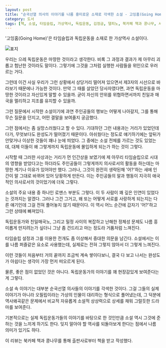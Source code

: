 ```yaml
---
layout: post
title: "순국선열 의사의 이야기를 나름 흥미로운 소재로 각색한 소설 - 고잉홈(Going Home)"
category: 도서
tags: [책, 소설, 타임슬립, 가상역사, 독립운동, 김정금, 델피노, 북카페 책과 콩나무, 서평]
---
```


'고잉홈(Going Home)'은
타임슬립과 독립운동을 소재로 한 가상역사 소설이다.

![표지](https://images2.imgbox.com/31/d0/l2CCPMI6_o.jpg)

우리는 으레 독립운동은 마땅한 것이라고 생각한다.
비록 그 과정과 결과가 제 아무리 괴롭고 험난한 것이라도 말이다.
그렇기에 그것을 그처럼 실행한 사람들을 위인으로 우러르는 거다.

그런데 이건 사실 우리가 그런 상황에서 상당거리 떨어져 있으면서
제3자의 시선으로 바라보기 때문에나 가능한 것이다.
만약 그 때를 살았던 당사자였다면, 과연 독립운동을 마땅한 것이라고 자신있게 말할 수 있을까.
굳이 자신의 안위를 위협하면서까치 친일과 매국을 멀리하고 지조를 유지할 수 있을까.

그런 질문에서 시작한 소설이기에 과연 주인공들의 행보는 어떻게 나아갈지,
그를 통해 무슨 질문을 던지고,
어떤 결말을 보여줄지 궁금했다.

그런 점에서는 좀 실망스러웠다고 할 수 있다.
기대하던 그런 내용과는 거리가 있었던데다가,
무엇보다도 완성도가 떨어졌기 때문이다.
아쉬웠다는 정도로 얘기하기에는 앞뒤가 안맞거나 이상한 것들이 꽤나 눈에 띄었다.
그 중에는 소설 전체를 가르는 것도 있었는데,
대체 이들이 왜 그렇게까지 독립운동에 몰입하게 되는가 하는 것이 그렇다.

시작할 때 그러한 사상과는 거리가 먼 인간상을 보였기에
제 아무리 타임슬립으로 시대의 영향을 받았다고는 하더라도
주인공들이 그렇게까지 의사로서의 활동을 하는데는 마땅한 계기나 이유가 있어야만 했다.
그러나, 그것이 완전히 생략된채 '어?'하는 새에 인간이 말 그대로 바뀌어 있어 당황하게 만든다.
이는 주인공들의 말과 행동이 지극히 애국적인 의사로서의 것이었기에 더욱 그렇다.

소설의 주요 내용 중 하나인 로맨스 부분도 그렇다.
이 두 사람이 꽤 깊은 인연이 있었다는 것까지는 알겠다.
그러나 그건 그거고, 왜 또는 어떻게 서로를 사랑하게 되는지는 다른 얘기인데 그걸 전혀 풀어놓지 않기 때문이다.
이 역시 어느 순간에 갑자기 '어?'하고 그런 상태에 빠져있다.

독립운동가와 친일매국노, 그리고 밀정 사이의 복잡하고 난해한 정체성 문제도
나름 흥미롭게 만지려는가 싶더니 그냥 좀 건드리고 마는 정도라 거품처럼 느껴진다.

타임슬립 설정과 그를 이용한 전개도 좀 이상해서 중대한 의문을 남긴다.
소설에서는 이를 나름 퍼즐같은 요소로 사용했는데,
실제로는 전혀 그렇지 않아서 더 그렇게 느껴진다.

이런 것들이 처음부터 거의 끝까지 조금씩 계속 쌓이다보니,
결국 다 보고 나서는 완성도가 아쉽다는 생각이 가장 먼저 떠오르게 된다.

물론, 좋은 점이 없었던 것은 아니다.
독립운동가의 이야기를 꽤 현장감있게 보여준다는 게 그렇다.

소설 속 이야기는 대부분 순국선열 의사들의 이야기를 각색한 것이다.
그걸 그들의 실제 이야기가 아니라 오필립이라는 가상의 인물이 대리하는 형식으로 풀어냈는데,
그 덕분에 역사왜곡같은 문제에서 비교적 자유롭게
소설적 상상력으로 상세를 채워 그럴듯한 드라마를 보여준다.

기본적으로는 실제 독립운동가들의 이야기를 바탕으로 한 것인만큼
소설 역시 그것에 준하는 것을 느끼게 하기도 한다.
잊지 말아야 할 역사를 되돌아보게 한다는 점에서 나름 의미가 있기도 하다.



<div class="im im-info">
이 리뷰는 북카페 책과 콩나무를 통해 출판사로부터 책을 받고 작성했다.
</div>
